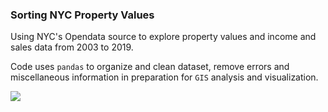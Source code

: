 ### Sorting NYC Property Values

Using NYC's Opendata source to explore property values and income and sales data from 2003 to 2019. 

Code uses ```pandas``` to organize and clean dataset, remove errors and miscellaneous information in preparation for ```GIS``` analysis and visualization. 



![](income_nyc.gif)
